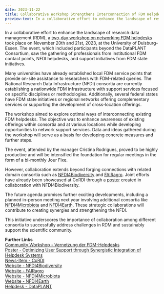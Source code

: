 ```yaml
---
date: 2023-11-22
title: Collaborative Workshop Strengthens Interconnection of FDM Helpdesks Across Consortia and Beyond
preview-text: In a collaborative effort to enhance the landscape of research data management (RDM), a two-day workshop on networking FDM helpdesks took place on November 20th and 21st, 2023, at the University of Duisburg-Essen. The event, which included participants beyond the DataPLANT Consortium, saw the gathering of professionals from institutional FDM contact points, NFDI helpdesks, and support initiatives from FDM state initiatives...
---
```


In a collaborative effort to enhance the landscape of research data management (RDM), a [two-day workshop on networking FDM helpdesks](https://www.nfdi.de/community-workshop-helpdesk-vernetzung/) took place on November 20th and 21st, 2023, at the University of Duisburg-Essen. The event, which included participants beyond the DataPLANT Consortium, saw the gathering of professionals from institutional FDM contact points, NFDI helpdesks, and support initiatives from FDM state initiatives.

Many universities have already established local FDM service points that provide on-site assistance to researchers with FDM-related queries. The National Research Data Infrastructure (NFDI) consortia are currently establishing a nationwide FDM infrastructure with support services focused on specific disciplines or methodologies. Additionally, several federal states have FDM state initiatives or regional networks offering complementary services or supporting the development of cross-location offerings.

The workshop aimed to explore optimal ways of interconnecting existing FDM helpdesks. The objective was to enhance awareness of existing offerings within consortia and at various locations while developing opportunities to network support services. Data and ideas gathered during the workshop will serve as a basis for developing concrete measures and further steps.

The event, attended by the manager Cristina Rodrigues, proved to be highly productive and will be intensified the foundation for regular meetings in the form of a bi-monthly Jour Fixe.

However, collaboration extends beyond forging connections with related domain consortia such as [NFDI4Biodiversity](https://www.nfdi4biodiversity.org/de/) and [FAIRagro](https://fairagro.net/). Joint efforts have already been showcased at CoRDI through a [poster](https://zenodo.org/doi/10.5281/zenodo.8356210) created in collaboration with NFDI4Biodiversity.

The future agenda promises further exciting developments, including a planned in-person meeting next year involving additional consortia like [NFDI4Microbiota](https://nfdi4microbiota.de/) and [NFDI4Earth](https://www.nfdi4earth.de/). These strategic collaborations will contribute to creating synergies and strengthening the NFDI.

This initiative underscores the importance of collaboration among different consortia to successfully address challenges in RDM and sustainably support the scientific community.

**Further Links**   
[Community Workshop - Vernetzung der FDM-Helpdesks](https://www.nfdi.de/community-workshop-helpdesk-vernetzung/)   
[Poster - Optimizing User Support through Synergistic Integration of Helpdesk Systems](https://zenodo.org/doi/10.5281/zenodo.8356210)    
[News-Item - CoRDI](https://nfdi4plants.org/content/news/2023-09-18-dataplant-attended-the-1st-conference-on-research-data-infrastructure.html)  
[Website - NFDI4Biodiversity](https://www.nfdi4biodiversity.org/de/)  
[Website - FAIRagro](https://fairagro.net/)   
[Website - NFDI4Microbiota](https://nfdi4microbiota.de/)  
[Website - NFDI4Earth](https://www.nfdi4earth.de/)   
[Helpdesk - DataPLANT](https://helpdesk.nfdi4plants.org/)